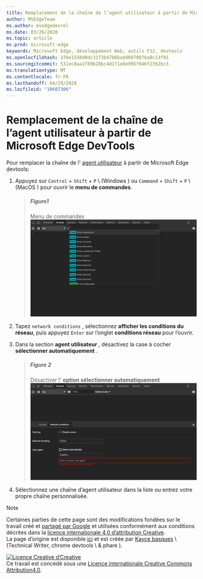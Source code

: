 ```yaml
---
title: Remplacement de la chaîne de l’agent utilisateur à partir de Microsoft Edge DevTools
author: MSEdgeTeam
ms.author: msedgedevrel
ms.date: 03/26/2020
ms.topic: article
ms.prod: microsoft-edge
keywords: Microsoft Edge, développement Web, outils F12, devtools
ms.openlocfilehash: 376e1550d0dc31f3b47b6badd6970076a8c13f91
ms.sourcegitcommit: 531ec8aa1f89b28bc4d271e8e995f846f2392bc3
ms.translationtype: MT
ms.contentlocale: fr-FR
ms.lasthandoff: 04/29/2020
ms.locfileid: "10607306"
---
```

<!-- Copyright Kayce Basques 

   Licensed under the Apache License, Version 2.0 (the "License");
   you may not use this file except in compliance with the License.
   You may obtain a copy of the License at

       https://www.apache.org/licenses/LICENSE-2.0

   Unless required by applicable law or agreed to in writing, software
   distributed under the License is distributed on an "AS IS" BASIS,
   WITHOUT WARRANTIES OR CONDITIONS OF ANY KIND, either express or implied.
   See the License for the specific language governing permissions and
   limitations under the License.  -->





# Remplacement de la chaîne de l’agent utilisateur à partir de Microsoft Edge DevTools   



Pour remplacer la chaîne de l' [agent utilisateur][MDNUserAgent] à partir de Microsoft Edge devtools:  

1.  Appuyez sur `Control` + `Shift` + `P` \ (Windows \) ou `Command` + `Shift` + `P` \ (MacOS \) pour ouvrir le **menu de commandes**.  
    
    > ##### Figure1  
    > Menu de commandes  
    > ![Menu de commandes][ImageCommandMenu]  
    
1.  Tapez `network conditions` , sélectionnez **afficher les conditions du réseau**, puis appuyez `Enter` sur l’onglet **conditions réseau** pour l’ouvrir.  
1.  Dans la section **agent utilisateur** , désactivez la case à cocher **sélectionner automatiquement** .  
    
    > ##### Figure 2  
    > Désactiver l' **option sélectionner automatiquement**  
    > ![Désactiver l’option sélectionner automatiquement][ImageUserAgentDisableSelectAutomatically]  
    
1.  Sélectionnez une chaîne d’agent utilisateur dans la liste ou entrez votre propre chaîne personnalisée.  

<!--## Feedback   -->  



<!-- image links -->  

[ImageCommandMenu]: /microsoft-edge/devtools-guide-chromium/media/device-mode-console-command-menu.msft.png "Figure 1: menu de commandes"  
[ImageUserAgentDisableSelectAutomatically]: /microsoft-edge/devtools-guide-chromium/media/device-mode-console-network-conditions-user-agent-select-automatically-deselected.msft.png "Figure 2: désactiver l’option sélectionner automatiquement"  

<!-- links -->  

[MDNUserAgent]: https://developer.mozilla.org/docs/Glossary/User_agent "Agent utilisateur | MDN"  

> [!NOTE]
> Certaines parties de cette page sont des modifications fondées sur le travail créé et [partagé par Google][GoogleSitePolicies] et utilisées conformément aux conditions décrites dans la [licence internationale 4,0 d’attribution Creative][CCA4IL].  
> La page d’origine est disponible [ici](https://developers.google.com/web/tools/chrome-devtools/device-mode/override-user-agent) et est créée par [Kayce basques][KayceBasques] \ (Technical Writer, chrome devtools \ & phare \).  

[![Licence Creative d’Creative][CCby4Image]][CCA4IL]  
Ce travail est concédé sous une [Licence internationale Creative Commons Attribution4.0][CCA4IL].  

[CCA4IL]: https://creativecommons.org/licenses/by/4.0  
[CCby4Image]: https://i.creativecommons.org/l/by/4.0/88x31.png  
[GoogleSitePolicies]: https://developers.google.com/terms/site-policies  
[KayceBasques]: https://developers.google.com/web/resources/contributors/kaycebasques  
